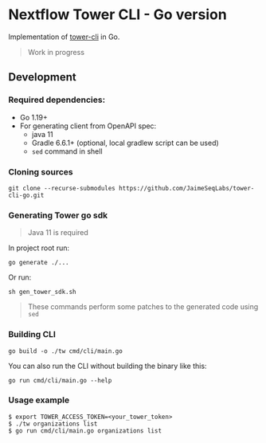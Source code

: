 # Nextflow Tower CLI - Go version


Implementation of [tower-cli](https://github.com/seqeralabs/tower-cli) in Go.

> Work in progress

## Development

### Required dependencies:
- Go 1.19+
- For generating client from OpenAPI spec:
    - java 11
    - Gradle 6.6.1+ (optional, local gradlew script can be used)
    - `sed` command in shell

### Cloning sources
```
git clone --recurse-submodules https://github.com/JaimeSeqLabs/tower-cli-go.git
```

### Generating Tower go sdk
> Java 11 is required

In project root run:
```
go generate ./...
```
Or run:
```
sh gen_tower_sdk.sh
```
> These commands perform some patches to the generated code using `sed`

### Building CLI
```
go build -o ./tw cmd/cli/main.go
```
You can also run the CLI without building the binary like this:
```
go run cmd/cli/main.go --help
```

### Usage example
```
$ export TOWER_ACCESS_TOKEN=<your_tower_token>
$ ./tw organizations list
$ go run cmd/cli/main.go organizations list
```